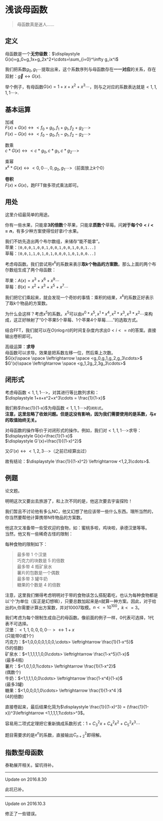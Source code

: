 # 浅谈母函数

>母函数真是迷人……

## 定义
母函数是一个**无穷级数**：$\displaystyle G(x)=g_0+g_1x+g_2x^2+\cdots=\sum_{i=0}^\infty g_ix^i$

我们把系数$g_0,g_1\cdots$提取出来，这个系数序列与母函数存在**一一对应**的关系，存在双射：$\vec{g} \leftrightarrow G(x)$.

举个例子，有母函数$G(x)=1+x+x^2+x^3\cdots$，则与之对应的系数表达就是$<1,1,1,1\cdots>$.

## 基本运算

加减  
$F(x)+G(x) \leftrightarrow <f_0+g_0,f_1+g_1,f_2+g_2\cdots>$  
$F(x)-G(x) \leftrightarrow <f_0-g_0,f_1-g_1,f_2-g_2\cdots>$  

数乘  
$c*G(x) \leftrightarrow <c*g_0,c*g_1,c*g_2\cdots>$

乘幂  
$x^k*G(x)\leftrightarrow<0,0\cdots,0,g_0,g_1\cdots>$（前面放上$k$个$0$）

**卷积**  
$F(x) \times G(x)$，跑FFT做多项式乘法即可。

## 用处
这里介绍最简单的用途。

你有一些水果，只能拿**3的倍数**个苹果，只能拿**质数个**草莓。问**对于每个$0<i<=n$**，有多少种方案使得恰好拿$i$个水果。  

我们不妨先造出两个布尔数组，来储存“能不能拿”。  
苹果：`[0,0,0,1,0,0,1,0,0,1,0,0,1,0,0,1...]`  
草莓：`[0,0,1,1,0,1,0,1,0,0,0,1,0,1,0,0...]`  

考虑母函数。我们尝试用$x^k$的系数来表示**取$k$个物品的方案数**。那么上面的两个布尔数组生成了两个母函数：

苹果：$A(x)=x^3+x^6+x^9\cdots$  
草莓：$B(x)=x^2+x^3+x^5+x^7\cdots$  

我们把它们乘起来，就会发现一个奇妙的事情：乘积的结果，$x^k$的系数正好表示了取$k$个物品的方案数。

为什么会这样？考虑$x^5$的系数。$x^5$可以由$x^0*x^5,x^1*x^4,x^2*x^3,x^3*x^2\cdots$来构成，这正好映射了“0个苹果5个草莓、1个苹果4个草莓……”的选取方式。

结合FFT，我们就可以在$O(n \log n)$的时间复杂度内求出$0<i<=n$的答案。直接输出卷积即可。

高级运算：**求导**    
母函数可以求导。效果是把系数左移一位，然后乘上次数。  
$G(x)\space \space \leftrightarrow \space <g_0,g_1,g_2,g_3\cdots>$  
$G'(x)\space \leftrightarrow \space <g_1,2g_2,3g_3\cdots>$  

## 闭形式
考虑母函数$<1,1,1\cdots>$，对其进行等比数列求和：   
$\displaystyle 1+x+x^2+x^3\cdots = \frac{1}{1-x}$  

我们称$\frac{1}{1-x}$为母函数$<1,1,1\cdots>$的`闭形式`。  
**注意，这里忽略了收敛问题。但是这没有影响，因为我们需要使用的是系数，与$x$的取值始终无关。**

对母函数的操作等价于对闭形式的操作。例如，我们对$<1,1,1\cdots>$求导：  
$\displaystyle G(x)=\frac{1}{1-x}$   
$\displaystyle G'(x)=\frac{1}{(1-x)^2}$  
 
又$G'(x) \leftrightarrow <1,2,3\cdots>$（之前已经算出过）  

故有结论：$\displaystyle \frac{1}{(1-x)^2} \leftrightarrow <1,2,3\cdots>$.  

## 例题

论文题。

明明这次又要出去旅游了，和上次不同的是，他这次要去宇宙探险！

我们暂且不讨论他有多么NC，他又幻想了他应该带一些什么东西。理所当然的，你当然要帮他计算携带N件物品的方案数。

他这次又准备带一些受欢迎的食物，如：蜜桃多啦，鸡块啦，承德汉堡等等。  
当然，他又有一些稀奇古怪的限制：  

每种食物的限制如下：  


> 最多带 1 个汉堡  
> 巧克力的块数是 5 的倍数  
> 最多带 4 瓶矿泉水  
> 薯片的包数是一个偶数  
> 最多带 3 罐牛奶  
> 糖果的个数是 4 的倍数  


注意，这里我们懒得考虑明明对于带的食物该怎么搭配着吃，也认为每种食物都是以‘个’为单位（反正是幻想嘛），只要总数加起来是$n$就算一种方案。因此，对于给出的$n$,你需要计算出方案数，并对$10007$取模。$n<=10^{100}$，$k<=3$。

我们考虑为每个限制生成自己的母函数。像前面的例子一样，$0$代表可选择，$1$代表不可选择。    
汉堡：$<1,1,0,0,0,0\cdots> \leftrightarrow 1+x$  
(只能带$0$或$1$个)   
巧克力：$<1,0,0,0,0,1,0,0,\cdots> \leftrightarrow \frac{1}{1-x^5}$  
($5$的倍数)    
矿泉水：$<1,1,1,1,1,0,0\cdots> \leftrightarrow \frac{1-x^5}{1-x}$  
(最多$4$瓶)  
薯片：$<1,0,1,0,1\cdots> \leftrightarrow \frac{1}{1-x^2}$  
(偶数个)  
牛奶：$<1,1,1,1,0,0\cdots> \leftrightarrow \frac{1-x^4}{1-x}$   
(最多$3$罐)  
糖果：$<1,0,0,0,1,0\cdots> \leftrightarrow \frac{1}{1-x^4   }$  
($4$的倍数)  

直接卷起来，最后结果化简为$\displaystyle \frac{1}{(1-x)^3} = (\frac{1}{1-x})^3\leftrightarrow <1,1,1,1,1\cdots>^3$。

容易用二项式定理把它重新搞成系数形式：$1+C^2_3x+C^2_4x^2+C^2_5x^3\cdots$

题目需要求的是$x^n$的系数，直接输出$C_{n+2}^2$即得解。

## 指数型母函数

泰勒展开相关。留坑待补。  

***
Update on 2016.8.30

此坑已补。

*** 
Update on 2016.10.3

修正了一些错误。
